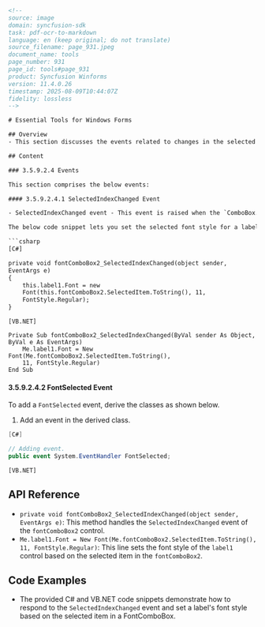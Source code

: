 ```html
<!-- 
source: image
domain: syncfusion-sdk
task: pdf-ocr-to-markdown
language: en (keep original; do not translate)
source_filename: page_931.jpeg
document_name: tools
page_number: 931
page_id: tools#page_931
product: Syncfusion Winforms
version: 11.4.0.26
timestamp: 2025-08-09T10:44:07Z
fidelity: lossless
-->

# Essential Tools for Windows Forms

## Overview
- This section discusses the events related to changes in the selected index of a ComboBox and how to add custom events in derived classes.

## Content

### 3.5.9.2.4 Events

This section comprises the below events:

#### 3.5.9.2.4.1 SelectedIndexChanged Event

- SelectedIndexChanged event - This event is raised when the `ComboBox.SelectedIndex` property is changed.

The below code snippet lets you set the selected font style for a label on selecting through a FontComboBox, using the `SelectedIndexChanged` event.

```csharp
[C#]

private void fontComboBox2_SelectedIndexChanged(object sender, 
EventArgs e)
{
    this.label1.Font = new
    Font(this.fontComboBox2.SelectedItem.ToString(), 11, 
    FontStyle.Regular);
}
```

```vb.net
[VB.NET]

Private Sub fontComboBox2_SelectedIndexChanged(ByVal sender As Object, 
ByVal e As EventArgs)
    Me.label1.Font = New Font(Me.fontComboBox2.SelectedItem.ToString(), 
    11, FontStyle.Regular)
End Sub
```

#### 3.5.9.2.4.2 FontSelected Event

To add a `FontSelected` event, derive the classes as shown below.

1. Add an event in the derived class.

```csharp
[C#]

// Adding event.
public event System.EventHandler FontSelected;
```

```vb.net
[VB.NET]

```

## API Reference
- `private void fontComboBox2_SelectedIndexChanged(object sender, EventArgs e)`: This method handles the `SelectedIndexChanged` event of the `fontComboBox2` control.
- `Me.label1.Font = New Font(Me.fontComboBox2.SelectedItem.ToString(), 11, FontStyle.Regular)`: This line sets the font style of the `label1` control based on the selected item in the `fontComboBox2`.

## Code Examples
- The provided C# and VB.NET code snippets demonstrate how to respond to the `SelectedIndexChanged` event and set a label's font style based on the selected item in a FontComboBox.

<!-- tags: [WinForms, ComboBox, SelectedIndexChanged, FontSelected, Events] keywords: [ComboBox, SelectedIndexChanged, FontSelected, Events, Label, FontStyle] -->
```